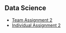## Data Science

- [Team Assignment 2](https://github.com/anggaprytn/data-science-binus/tree/master/tk2)
- [Individual Assignment 2](https://github.com/anggaprytn/data-science-binus/tree/master/tp2)
